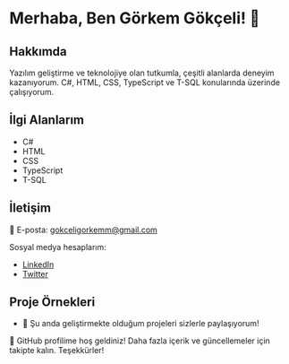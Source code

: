 # Merhaba, Ben Görkem Gökçeli! 👋

## Hakkımda
Yazılım geliştirme ve teknolojiye olan tutkumla, çeşitli alanlarda deneyim kazanıyorum. C#, HTML, CSS, TypeScript ve T-SQL konularında üzerinde çalışıyorum.

## İlgi Alanlarım
- C#
- HTML
- CSS
- TypeScript
- T-SQL

## İletişim
📧 E-posta: gokceligorkemm@gmail.com

Sosyal medya hesaplarım:
- [LinkedIn](https://www.linkedin.com/in/gokceligorkem/)
- [Twitter](https://twitter.com/gokceligorkem1)

## Proje Örnekleri
- 🌱 Şu anda geliştirmekte olduğum projeleri sizlerle paylaşıyorum!

👀 GitHub profilime hoş geldiniz! Daha fazla içerik ve güncellemeler için takipte kalın. Teşekkürler!
